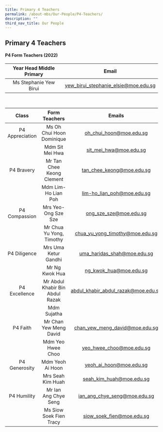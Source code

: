 ```yaml
---
title: Primary 4 Teachers
permalink: /about-mbs/Our-People/P4-Teachers/
description: ""
third_nav_title: Our People
---
```

## Primary 4 Teachers

#### P4 Form Teachers (2022)

| Year Head Middle Primary |                 Email                |
|:------------------------:|:------------------------------------:|
| Ms Stephanie Yew Birui   | yew_birui_stephanie_elsie@moe.edu.sg |

<br>

|          Class          |          Form Teachers         |                 Emails                 |
|:-----------------------:|:------------------------------:|:--------------------------------------:|
| P4 Appreciation         | Ms Oh Chui Hoon Dominique      | oh_chui_hoon@moe.edu.sg                |
|                         | Mdm Sit Mei Hwa                | sit_mei_hwa@moe.edu.sg                 |
| P4 Bravery              | Mr Tan Chee Keong Clement      | tan_chee_keong@moe.edu.sg              |
|                         | Mdm Lim-Ho Lian Poh            | lim-ho_lian_poh@moe.edu.sg             |
| P4 Compassion           | Mrs Yeo-Ong Sze Sze            | ong_sze_sze@moe.edu.sg                 |
|                         | Mr Chua Yu Yong, Timothy       | chua_yu_yong_timothy@moe.edu.sg        |
| P4 Diligence            | Mrs Uma Ketur Gandhi           | uma_haridas_shah@moe.edu.sg            |
|                         | Mr Ng Kwok Hua                 | ng_kwok_hua@moe.edu.sg                 |
| P4 Excellence           | Mr Abdul Khabir Bin Abdul Razak| abdul_khabir_abdul_razak@moe.edu.sg    |
|                         | Mdm Sujatha                    |                                        |
| P4 Faith                | Mr Chan Yew Meng David         | chan_yew_meng_david@moe.edu.sg         |
|                         | Mdm Yeo Hwee Choo              | yeo_hwee_choo@moe.edu.sg               |
| P4 Generosity           | Mdm Yeoh Ai Hoon               | yeoh_ai_hoon@moe.edu.sg                |
|                         | Mrs Seah Kim Huah              | seah_kim_huah@moe.edu.sg               |
| P4 Humility             | Mr Ian Ang Chye Seng           | ian_ang_chye_seng@moe.edu.sg           |
|                         | Ms Siow Soek Fien Tracy        | siow_soek_fien@moe.edu.sg              |
